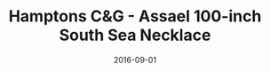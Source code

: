 ---
title: Hamptons C&G - Assael 100-inch South Sea Necklace
date: 2016-09-01
summary_markdown: |
  Assael 100-inch South Sea Cultured Pearl Necklace, featured in the September/October issue of Hamptons Cottages and Gardens. 218 South Sea Cultured Pearls, 9.0 - 12.0, hand strung and finished with a 18K White Gold and Diamond Clasp, 1.12 ctw. ​​
featured_image: 2016-09-01.jpg
---